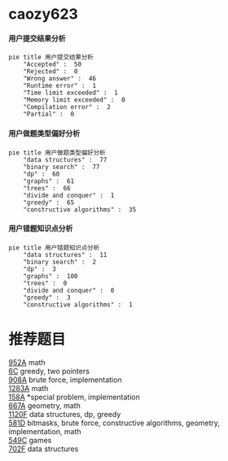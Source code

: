 # caozy623

<!-- tabs:start -->



#### **用户提交结果分析**

```mermaid
pie title 用户提交结果分析
    "Accepted" :  50
    "Rejected" :  0
    "Wrong answer" :  46
    "Runtime error" :  1
    "Time limit exceeded" :  1
    "Memory limit exceeded" :  0
    "Compilation error" :  2
    "Partial" :  0
```

#### **用户做题类型偏好分析**

```mermaid
pie title 用户做题类型偏好分析
    "data structures" :  77
    "binary search" :  77
    "dp" :  60
    "graphs" :  61
    "trees" :  66
    "divide and conquer" :  1
    "greedy" :  65
    "constructive algorithms" :  35
```
#### **用户错题知识点分析**

```mermaid
pie title 用户错题知识点分析
    "data structures" :  11
    "binary search" :  2
    "dp" :  3
    "graphs" :  100
    "trees" :  0
    "divide and conquer" :  0
    "greedy" :  3
    "constructive algorithms" :  1
```



<!-- tabs:end -->
# 推荐题目
[952A](https://codeforces.com/contest/952/problem/A)		math		  
[6C](https://codeforces.com/contest/6/problem/C)		greedy,
                        two pointers		  
[908A](https://codeforces.com/contest/908/problem/A)		brute force,
                        implementation		  
[1283A](https://codeforces.com/contest/1283/problem/A)		math		  
[158A](https://codeforces.com/contest/158/problem/A)		*special problem,
                        implementation		  
[667A](https://codeforces.com/contest/667/problem/A)		geometry,
                        math		  
[1120F](https://codeforces.com/contest/1120/problem/F)		data structures,
                        dp,
                        greedy		  
[581D](https://codeforces.com/contest/581/problem/D)		bitmasks,
                        brute force,
                        constructive algorithms,
                        geometry,
                        implementation,
                        math		  
[549C](https://codeforces.com/contest/549/problem/C)		games		  
[702F](https://codeforces.com/contest/702/problem/F)		data structures		  
